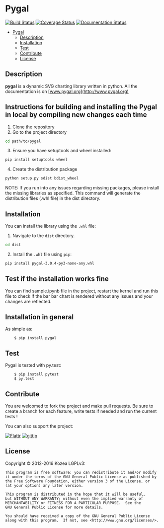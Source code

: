 # Pygal


[![Build Status](https://travis-ci.org/Kozea/pygal.svg?branch=master)](https://travis-ci.org/Kozea/pygal)
[![Coverage Status](https://coveralls.io/repos/Kozea/pygal/badge.svg?branch=master&service=github)](https://coveralls.io/github/Kozea/pygal?branch=master)
[![Documentation Status](https://readthedocs.org/projects/pygal/badge/?version=latest)](https://readthedocs.org/projects/pygal/?badge=latest)


- [Pygal](#pygal)
    - [Description](#description)
    - [Installation](#installation)
    - [Test](#test)
    - [Contribute](#contribute)
    - [License](#license)

## Description

**pygal** is a dynamic SVG charting library written in python.
All the documentation is on [www.pygal.org](http://www.pygal.org)

## Instructions for building and installing the Pygal in local by compiling new changes each time

1. Clone the repository
2. Go to the project directory
```bash
cd path/to/pygal
```
3. Ensure you have setuptools and wheel installed:
```bash
pip install setuptools wheel
```
4. Create the distribution package
```bash
python setup.py sdist bdist_wheel
```

NOTE: If you run into any issues regarding missing packages, please install the missing libraries as specified.
This command will generate the distribution files (.whl file) in the dist directory.

## Installation

You can install the library using the `.whl` file:

1. Navigate to the `dist` directory.
```bash
cd dist
```

2. Install the `.whl` file using `pip`:

```sh
pip install pygal-3.0.4-py3-none-any.whl
```

## Test if the installation works fine

You can find sample.ipynb file in the project, restart the kernel and run this file to check if the bar bar chart is rendered without any issues and your changes are reflected.

## Installation in general

As simple as:

```
    $ pip install pygal
```



## Test

Pygal is tested with py.test:


```
    $ pip install pytest
    $ py.test
```


## Contribute

You are welcomed to fork the project and make pull requests.
Be sure to create a branch for each feature, write tests if needed and run the current tests !


You can also support the project:

[![Flattr](http://api.flattr.com/button/flattr-badge-large.png)](https://flattr.com/submit/auto?user_id=paradoxxx_zero&url=https://github.com/Kozea/pygal&title=Pygal&tags=github&category=software)
[![gittip](http://i.imgur.com/IKcQB2P.png)](https://www.gittip.com/paradoxxxzero/)



## License

Copyright © 2012-2016 Kozea
LGPLv3:

    This program is free software: you can redistribute it and/or modify
    it under the terms of the GNU General Public License as published by
    the Free Software Foundation, either version 3 of the License, or
    (at your option) any later version.

    This program is distributed in the hope that it will be useful,
    but WITHOUT ANY WARRANTY; without even the implied warranty of
    MERCHANTABILITY or FITNESS FOR A PARTICULAR PURPOSE.  See the
    GNU General Public License for more details.

    You should have received a copy of the GNU General Public License
    along with this program.  If not, see <http://www.gnu.org/licenses/>.
